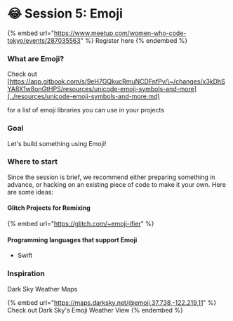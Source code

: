 # 😂 Session 5: Emoji

{% embed url="https://www.meetup.com/women-who-code-tokyo/events/287035563" %}
Register here
{% endembed %}



### What are Emoji?

Check out [https://app.gitbook.com/s/9eH7GQkucRmuNCDFnfPv/\~/changes/x3kDhSYA8X1w8onGtHPS/resources/unicode-emoji-symbols-and-more](../resources/unicode-emoji-symbols-and-more.md)

for a list of emoji libraries you can use in your projects



### Goal

Let's build something using Emoji!



### Where to start

Since the session is brief, we recommend either preparing something in advance, or hacking on an existing piece of code to make it your own. Here are some ideas:

#### Glitch Projects for Remixing

{% embed url="https://glitch.com/~emoji-ifier" %}

#### Programming languages that support Emoji

* Swift

### Inspiration

Dark Sky Weather Maps

{% embed url="https://maps.darksky.net/@emoji,37.738,-122.219,11" %}
Check out Dark Sky's Emoji Weather View
{% endembed %}

